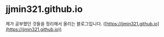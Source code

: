 # jjmin321.github.io
제가 공부했던 것들을 정리해서 올리는 블로그입니다.
([https://jjmin321.github.io](https://jjmin321.github.io))
